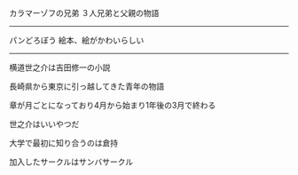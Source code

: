 カラマーゾフの兄弟
３人兄弟と父親の物語

---
パンどろぼう
絵本、絵がかわいらしい

---
横道世之介は吉田修一の小説

長崎県から東京に引っ越してきた青年の物語

章が月ごとになっており4月から始まり1年後の3月で終わる

世之介はいいやつだ

大学で最初に知り合うのは倉持

加入したサークルはサンバサークル
